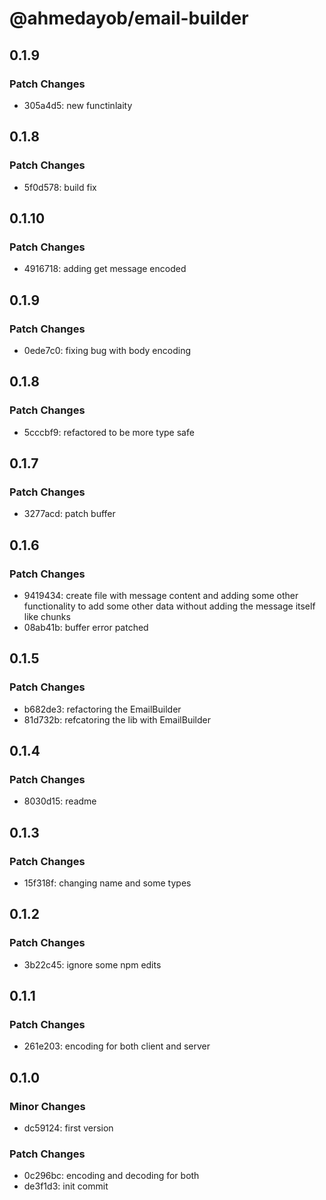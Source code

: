 # @ahmedayob/email-builder

## 0.1.9

### Patch Changes

- 305a4d5: new functinlaity

## 0.1.8

### Patch Changes

- 5f0d578: build fix

## 0.1.10

### Patch Changes

- 4916718: adding get message encoded

## 0.1.9

### Patch Changes

- 0ede7c0: fixing bug with body encoding

## 0.1.8

### Patch Changes

- 5cccbf9: refactored to be more type safe

## 0.1.7

### Patch Changes

- 3277acd: patch buffer

## 0.1.6

### Patch Changes

- 9419434: create file with message content and adding some other functionality to add some other data without adding the message itself like chunks
- 08ab41b: buffer error patched

## 0.1.5

### Patch Changes

- b682de3: refactoring the EmailBuilder
- 81d732b: refcatoring the lib with EmailBuilder

## 0.1.4

### Patch Changes

- 8030d15: readme

## 0.1.3

### Patch Changes

- 15f318f: changing name and some types

## 0.1.2

### Patch Changes

- 3b22c45: ignore some npm edits

## 0.1.1

### Patch Changes

- 261e203: encoding for both client and server

## 0.1.0

### Minor Changes

- dc59124: first version

### Patch Changes

- 0c296bc: encoding and decoding for both
- de3f1d3: init commit
